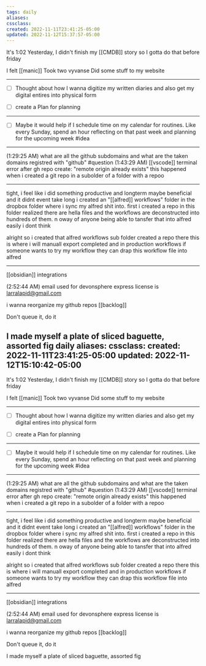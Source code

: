 ```yaml
---
tags: daily
aliases:
cssclass:
created: 2022-11-11T23:41:25-05:00
updated: 2022-11-12T15:37:57-05:00
---
```


It's 1:02 
Yesterday, I didn't finish my [[CMDB]] story so I gotta do that before friday

I felt [[manic]]
Took two vyvanse
Did some stuff to my website
***
- [ ] Thought about how I wanna digitize my written diaries and also get my digital entires into physical form 

- [ ] create a Plan for planning

***
- [ ] Maybe it would help if I schedule time on my calendar for routines. Like every Sunday, spend an hour reflecting on that past week and planning for the upcoming week #idea 

***

(1:29:25 AM) what are all the github subdomains and what are the taken domains registred with "github" #question 
(1:43:29 AM) [[vscode]] terminal error after gh repo create: "remote origin already exists" this happened when i created a git repo in a subolder of a folder with a repoo

***
tight, i feel like i did something productive and longterm maybe beneficial and it didnt event take long 
i created an "[[alfred]] workflows" folder in the dropbox folder where i sync my alfred shit into. 
first i created a repo in this folder 
realized there are hella files 
and the workflows are deconstructed into hundreds of them. n oway of anyone being able to tansfer that into alfred easily i dont think 

alright so i created that alfred workflows sub folder 
created a repo there 
this is where i will manuall export completed and in production workflows
if someone wants to try my workflow they can drap this workflow file into alfred
***
[[obsidian]] integrations

(2:52:44 AM) email used for devonsphere express license is larralapid@gmail.com

i wanna reorganize my github repos [[backlog]]

Don't queue it, do it

I made myself a plate of sliced baguette, assorted fig daily
aliases:
cssclass:
created: 2022-11-11T23:41:25-05:00
updated: 2022-11-12T15:10:42-05:00
---

It's 1:02 
Yesterday, I didn't finish my [[CMDB]] story so I gotta do that before friday

I felt [[manic]]
Took two vyvanse
Did some stuff to my website
***
- [ ] Thought about how I wanna digitize my written diaries and also get my digital entires into physical form 

- [ ] create a Plan for planning

***
- [ ] Maybe it would help if I schedule time on my calendar for routines. Like every Sunday, spend an hour reflecting on that past week and planning for the upcoming week #idea 

***

(1:29:25 AM) what are all the github subdomains and what are the taken domains registred with "github" #question 
(1:43:29 AM) [[vscode]] terminal error after gh repo create: "remote origin already exists" this happened when i created a git repo in a subolder of a folder with a repoo

***
tight, i feel like i did something productive and longterm maybe beneficial and it didnt event take long 
i created an "[[alfred]] workflows" folder in the dropbox folder where i sync my alfred shit into. 
first i created a repo in this folder 
realized there are hella files 
and the workflows are deconstructed into hundreds of them. n oway of anyone being able to tansfer that into alfred easily i dont think 

alright so i created that alfred workflows sub folder 
created a repo there 
this is where i will manuall export completed and in production workflows
if someone wants to try my workflow they can drap this workflow file into alfred
***
[[obsidian]] integrations

(2:52:44 AM) email used for devonsphere express license is larralapid@gmail.com

i wanna reorganize my github repos [[backlog]]

Don't queue it, do it

I made myself a plate of sliced baguette, assorted fig